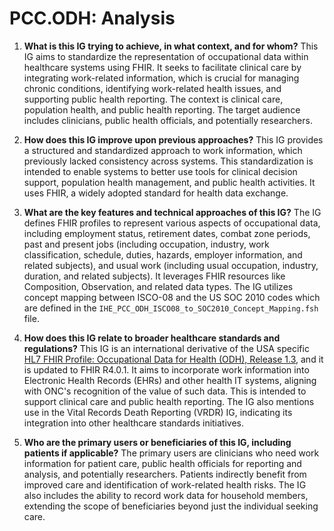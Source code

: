 # PCC.ODH: Analysis

1.  **What is this IG trying to achieve, in what context, and for whom?**
    This IG aims to standardize the representation of occupational data within healthcare systems using FHIR. It seeks to facilitate clinical care by integrating work-related information, which is crucial for managing chronic conditions, identifying work-related health issues, and supporting public health reporting. The context is clinical care, population health, and public health reporting. The target audience includes clinicians, public health officials, and potentially researchers.

2.  **How does this IG improve upon previous approaches?**
    This IG provides a structured and standardized approach to work information, which previously lacked consistency across systems. This standardization is intended to enable systems to better use tools for clinical decision support, population health management, and public health activities. It uses FHIR, a widely adopted standard for health data exchange.

3.  **What are the key features and technical approaches of this IG?**
    The IG defines FHIR profiles to represent various aspects of occupational data, including employment status, retirement dates, combat zone periods, past and present jobs (including occupation, industry, work classification, schedule, duties, hazards, employer information, and related subjects), and usual work (including usual occupation, industry, duration, and related subjects). It leverages FHIR resources like Composition, Observation, and related data types. The IG utilizes concept mapping between ISCO-08 and the US SOC 2010 codes which are defined in the `IHE_PCC_ODH_ISCO08_to_SOC2010_Concept_Mapping.fsh` file.

4.  **How does this IG relate to broader healthcare standards and regulations?**
    This IG is an international derivative of the USA specific [HL7 FHIR Profile: Occupational Data for Health (ODH), Release 1.3](https://hl7.org/fhir/us/odh/), and it is updated to FHIR R4.0.1. It aims to incorporate work information into Electronic Health Records (EHRs) and other health IT systems, aligning with ONC's recognition of the value of such data. This is intended to support clinical care and public health reporting. The IG also mentions use in the Vital Records Death Reporting (VRDR) IG, indicating its integration into other healthcare standards initiatives.

5.  **Who are the primary users or beneficiaries of this IG, including patients if applicable?**
    The primary users are clinicians who need work information for patient care, public health officials for reporting and analysis, and potentially researchers. Patients indirectly benefit from improved care and identification of work-related health risks. The IG also includes the ability to record work data for household members, extending the scope of beneficiaries beyond just the individual seeking care.
